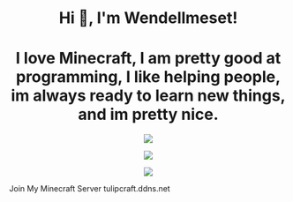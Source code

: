 <h1 align="center">Hi 👋, I'm Wendellmeset!</h1>
<h1 align="center">I love Minecraft, I am pretty good at programming, I like helping people, im always ready to learn new things, and im pretty nice.</h1>
<p align="center"> <img src="https://komarev.com/ghpvc/?username=wendellmeset"</p>

<p align="center"><img align="center" src="https://github-readme-stats.vercel.app/api/top-langs/?username=wendellmeset&layout=compact&theme=dark"></p>
                         
<p align="center"><img align="center" src="https://github-readme-stats.vercel.app/api?username=wendellmeset&show_icons=true&theme=dark"></p>
<text>Join My Minecraft Server tulipcraft.ddns.net<text>
